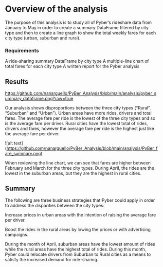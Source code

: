 # Overview of the analysis

The purpose of this analysis is to study all of Pyber’s rideshare data from January to May in order to create a summary DataFrame filtered by city type and then to create a line graph to show the total weekly fares for each city type (urban, suburban and rural). 

### Requirements

A ride-sharing summary DataFrame by city type
A multiple-line chart of total fares for each city type
A written report for the Pyber analysis

## Results 

https://github.com/nanarguello/PyBer_Analysis/blob/main/analysis/pyber_summary_dataframe.png?raw=true

Our analysis shows disproportions between the three city types (“Rural”, “Suburban” and “Urban”). Urban areas have more rides, drivers and total fares. The average fare per ride is the lowest of the three city types and so is the average fare per driver.
Rural cities have the lowest total of rides, drivers and fares, however the average fare per ride is the highest just like the average fare per driver.

![alt text] (https://github.com/nanarguello/PyBer_Analysis/blob/main/analysis/PyBer_fare_summary.png)

When reviewing the line chart, we can see that fares are higher between February and March for the three city types. During April, the rides are the lowest in the suburban areas, but they are the highest in rural cities.

## Summary
The following are three business strategies that Pyber could apply in order to address the disparities between the city types:

Increase prices in urban areas with the intention of raising the average fare per driver. 

Boost the rides in the rural areas by lowing the prices or with advertising campaigns.

During the month of April, suburban areas have the lowest amount of rides while the rural areas have the highest total of rides. During this month, Pyber could relocate drivers from Suburban to Rural cities as a means to satisfy the increased demand for ride-sharing.
